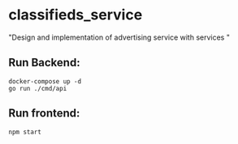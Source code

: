 # classifieds_service
"Design and implementation of advertising service with services "

## Run Backend:
```
docker-compose up -d
go run ./cmd/api
```

## Run frontend:

```
npm start
```
